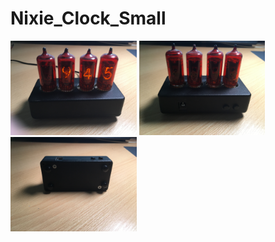 # Nixie_Clock_Small
<p float="left">
  <img  src="https://github.com/StavJi/Nixie_Clock_Small/blob/main/Photo/IMG_4233.JPG"  width=40%/>
  <img  src="https://github.com/StavJi/Nixie_Clock_Small/blob/main/Photo/IMG_4237.JPG"  width=40%/>
  <img  src="https://github.com/StavJi/Nixie_Clock_Small/blob/main/Photo/IMG_4239.JPG"  width=40%/>
</p>
